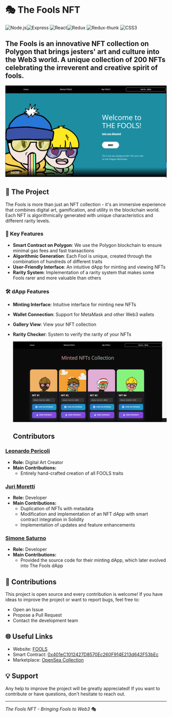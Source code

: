 # 🎭 The Fools NFT
![Node.js](https://img.shields.io/badge/-Node.js-green)![Express](https://img.shields.io/badge/-Express-blue) ![React](https://img.shields.io/badge/-React-blue)![Redux](https://img.shields.io/badge/-Redux-purple) ![Redux-thunk](https://img.shields.io/badge/-Redux--thunk-purple) ![CSS3](https://img.shields.io/badge/-CSS3-blue)

## The Fools is an innovative NFT collection on Polygon that brings  jesters' art and culture into the Web3 world. A unique collection of 200 NFTs celebrating the irreverent and creative spirit of  fools.
 

 ![Cattura.PNG](https://github.com/PixelPunkNFT/THE-FOOLS/blob/main/src/assets/img/Immagine%202024-12-10%20000830.png)

## 📜 The Project

The Fools is more than just an NFT collection - it's an immersive experience that combines digital art, gamification, and utility in the blockchain world. Each NFT is algorithmically generated with unique characteristics and different rarity levels.

### 🎨 Key Features

- **Smart Contract on Polygon**: We use the Polygon blockchain to ensure minimal gas fees and fast transactions
- **Algorithmic Generation**: Each Fool is unique, created through the combination of hundreds of different traits
- **User-Friendly Interface**: An intuitive dApp for minting and viewing NFTs
- **Rarity System**: Implementation of a rarity system that makes some Fools rarer and more valuable than others

### 🛠 dApp Features

- **Minting Interface**: Intuitive interface for minting new NFTs
- **Wallet Connection**: Support for MetaMask and other Web3 wallets
- **Gallery View**: View your NFT collection
- **Rarity Checker**: System to verify the rarity of your NFTs

  ![Cattura.PNG](https://github.com/PixelPunkNFT/THE-FOOLS/blob/main/src/assets/img/Immagine%202024-12-10%20011715.png)



  ## Contributors

### [Leonardo Pericoli](https://github.com/SolidLeoz)
- **Role:** Digital Art Creator
- **Main Contributions:**
  - Entirely hand-crafted creation of all FOOLS traits
 
### [Juri Moretti](https://github.com/PixelPunkNFT)
- **Role:** Developer
- **Main Contributions:**  
  - Duplication of NFTs with metadata  
  - Modification and implementation of an NFT dApp with smart contract integration in Solidity  
  - Implementation of updates and feature enhancements
 
 ### [Simone Saturno](https://github.com/Simoblaster)
- **Role:** Developer
- **Main Contributions:**  
  - Provided the source code for their minting dApp, which later evolved into The Fools dApp  


## 🤝 Contributions

This project is open source and every contribution is welcome! If you have ideas to improve the project or want to report bugs, feel free to:

- Open an Issue
- Propose a Pull Request
- Contact the development team

## 🌐 Useful Links

- Website: [FOOLS](https://thefools.netlify.app/)
- Smart Contract: [0x401eC1012427D8570Ec260F914E213d642F53bEc](https://polygonscan.com/address/0x401eC1012427D8570Ec260F914E213d642F53bEc)
- Marketplace: [OpenSea Collection](https://opensea.io/The-Fools)

## 💡 Support

Any help to improve the project will be greatly appreciated! If you want to contribute or have questions, don't hesitate to reach out.

---
*The Fools NFT - Bringing Fools to Web3* 🎭
